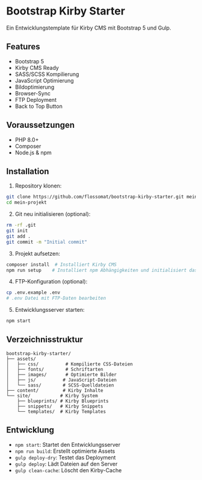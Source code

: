 # Bootstrap Kirby Starter

Ein Entwicklungstemplate für Kirby CMS mit Bootstrap 5 und Gulp.

## Features
- Bootstrap 5
- Kirby CMS Ready
- SASS/SCSS Kompilierung
- JavaScript Optimierung
- Bildoptimierung
- Browser-Sync
- FTP Deployment
- Back to Top Button

## Voraussetzungen

- PHP 8.0+
- Composer
- Node.js & npm

## Installation

1. Repository klonen:
```bash
git clone https://github.com/flossomat/bootstrap-kirby-starter.git mein-projekt
cd mein-projekt
```

2. Git neu initialisieren (optional):
```bash
rm -rf .git
git init
git add .
git commit -m "Initial commit"
```

3. Projekt aufsetzen:
```bash
composer install  # Installiert Kirby CMS
npm run setup    # Installiert npm Abhängigkeiten und initialisiert das Projekt
```

4. FTP-Konfiguration (optional):
```bash
cp .env.example .env
# .env Datei mit FTP-Daten bearbeiten
```

5. Entwicklungsserver starten:
```bash
npm start
```

## Verzeichnisstruktur

```
bootstrap-kirby-starter/
├── assets/
│   ├── css/          # Kompilierte CSS-Dateien
│   ├── fonts/        # Schriftarten
│   ├── images/       # Optimierte Bilder
│   ├── js/          # JavaScript-Dateien
│   └── sass/        # SCSS-Quelldateien
├── content/         # Kirby Inhalte
└── site/           # Kirby System
    ├── blueprints/ # Kirby Blueprints
    ├── snippets/   # Kirby Snippets
    └── templates/  # Kirby Templates
```

## Entwicklung

- `npm start`: Startet den Entwicklungsserver
- `npm run build`: Erstellt optimierte Assets
- `gulp deploy-dry`: Testet das Deployment
- `gulp deploy`: Lädt Dateien auf den Server
- `gulp clean-cache`: Löscht den Kirby-Cache